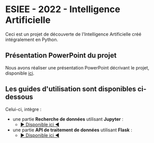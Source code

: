 # ESIEE - 2022 - Intelligence Artificielle <a name="top"></a>

Ceci est un projet de découverte de l'Intelligence Artificielle créé intégralement en Python.

## Présentation PowerPoint du projet

Nous avons réaliser une présentation PowerPoint décrivant le projet,  disponible [ici](/_docs/Presentation_Artificial_Intelligence.pdf).

## Les guides d'utilisation sont disponibles ci-dessous

Celui-ci, intègre : 
- une partie **Recherche de données** utilisant **Jupyter** :
  - [▶ Disponible ici ◀](/Notebook/README.md)
- une partie **API de traitement de données** utilisant **Flask** :
  - [▶ Disponible ici ◀](/API/README.md)